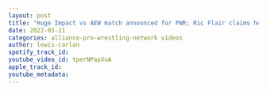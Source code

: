 ```yaml
---
layout: post
title: "Huge Impact vs AEW match announced for PWR; Ric Flair claims he consulted with 40 doctors"
date: 2022-05-21
categories: alliance-pro-wrestling-network videos
author: lewis-carlan
spotify_track_id: 
youtube_video_id: tperNPapXuA
apple_track_id: 
youtube_metadata: 
---
```

